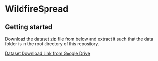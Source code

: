 # WildfireSpread



## Getting started

Download the dataset zip file from below and extract it such that the data folder is in the root directory of this repository.

[Dataset Download Link from Google Drive](https://drive.google.com/file/d/1yu8ZbiM_27YxGQxMPiTX4Ad1ODRLIS1F/view?usp=sharing)



